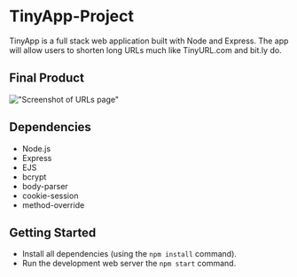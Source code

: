 # TinyApp-Project

TinyApp is a full stack web application built with Node and Express.
The app will allow users to shorten long URLs much like TinyURL.com and bit.ly do.

## Final Product

!["Screenshot of URLs page"](https://github.com/serhii12/TinyApp-Project/blob/master/docs/main-page.png)

## Dependencies

- Node.js
- Express
- EJS
- bcrypt
- body-parser
- cookie-session
- method-override

## Getting Started

- Install all dependencies (using the `npm install` command).
- Run the development web server the `npm start` command.
